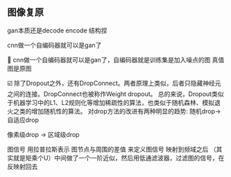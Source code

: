 
## 图像复原


gan本质还是decode encode 结构捏

cnn做一个自编码器就可以是gan了


🚡
cnn做一个自编码器就可以是gan了，自编码器就是训练集是加入噪点的图 真值图是原图

☑️
除了Dropout之外，还有DropConnect。两者原理上类似，后者只隐藏神经元之间的连接。DropConnect也被称作Weight dropout。
总的来说，Dropout类似于机器学习中的L1、L2规则化等增加稀疏性的算法，也类似于随机森林、模拟退火之类的增加随机性的算法。
对drop方法的改进有两种明显的趋势:
随机drop-> 自适应drop

像素级drop -> 区域级drop




图信号 用拉普拉斯表示 图节点与周围的差值 来定义图信号 映射到频域之后 
（其实就是矩乘个U）中间做了一个一阶近似，然后用低通滤波器，过滤图的信号，在反映射回去
